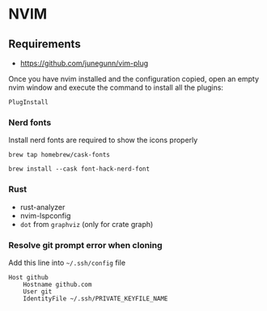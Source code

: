 # NVIM

## Requirements

- https://github.com/junegunn/vim-plug

Once you have nvim installed and the configuration copied, open an empty nvim window and execute the command to install all the plugins:
```console
PlugInstall
```

### Nerd fonts
Install nerd fonts are required to show the icons properly

```console
brew tap homebrew/cask-fonts
```

```console
brew install --cask font-hack-nerd-font
```

### Rust

- rust-analyzer
- nvim-lspconfig
- ``dot`` from ``graphviz`` (only for crate graph)

### Resolve git prompt error when cloning

Add this line into ``~/.ssh/config`` file

```console
Host github
    Hostname github.com
    User git
    IdentityFile ~/.ssh/PRIVATE_KEYFILE_NAME
```
